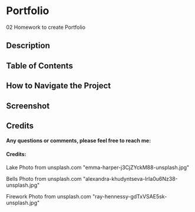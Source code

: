 # Portfolio
02 Homework to create Portfolio

## Description

## Table of Contents

## How to Navigate the Project

## Screenshot

## Credits

#### Any questions or comments, please feel free to reach me:

#### Credits:
Lake Photo from unsplash.com "emma-harper-j3CjZYckM88-unsplash.jpg"

Bells Photo from unsplash.com
"alexandra-khudyntseva-IrIa0u6Nz38-unsplash.jpg"

Firework Photo from unsplash.com
"ray-hennessy-gdTxVSAE5sk-unsplash.jpg"

